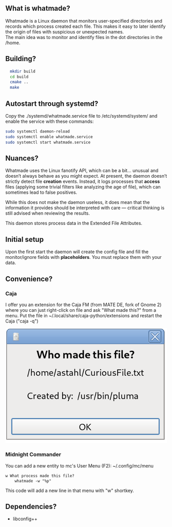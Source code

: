 ## What is whatmade?

Whatmade is a Linux daemon that monitors user-specified directories and records 
which process created each file. This makes it easy to later identify the origin 
of files with suspicious or unexpected names.    
The main idea was to monitor and identify files in the dot directories in the /home.

## Building?

```bash
  mkdir build
  cd build
  cmake ..
  make
```

## Autostart through systemd?

Copy the ./systemd/whatmade.service file to /etc/systemd/system/ and enable the service with
these commands:
```bash
sudo systemctl daemon-reload
sudo systemctl enable whatmade.service
sudo systemctl start whatmade.service
```

## Nuances?

Whatmade uses the Linux fanotify API, which can be a bit… unusual and doesn’t 
always behave as you might expect. At present, the daemon doesn’t strictly 
detect file **creation** events. Instead, it logs processes that **access** 
files (applying some trivial filters like analyzing the age of file), which can 
sometimes lead to false positives.

While this does not make the daemon useless, it does mean that the information 
it provides should be interpreted with care — critical thinking is still 
advised when reviewing the results.

This daemon stores process data in the Extended File Attributes.

## Initial setup

Upon the first start the daemon will create the config file and fill the monitor/ignore
fields with **placeholders**. You must replace them with your data. 

## Convenience?

### Caja
I offer you an extension for the Caja FM (from MATE DE, fork of Gnome 2) where you
can just right-click on file and ask "What made this?" from a menu.
Put the file in ~/.local/share/caja-python/extensions and restart the Caja ("caja -q")

![screenshot](./FM_Extensions/MATE-CAJA/whatmade_win.png)

### Midnight Commander
You can add a new entity to mc's User Menu (F2): ~/.config/mc/menu
```
w What process made this file?
    whatmade -w "%p"
```
This code will add a new line in that menu with "w" shortkey.

## Dependencies?

 - libconfig++
